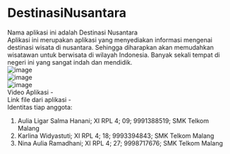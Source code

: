 # DestinasiNusantara
Nama aplikasi ini adalah Destinasi Nusantara<br>
Aplikasi ini merupakan aplikasi yang menyediakan informasi mengenai destinasi wisata di nusantara. Sehingga diharapkan akan memudahkan wisatawan untuk berwisata di wilayah Indonesia. Banyak sekali tempat di negeri ini yang sangat indah dan mendidik.<br>
![image](https://cloud.githubusercontent.com/assets/22268453/20307146/beac58ba-ab70-11e6-991e-2900d5bb1ae9.png)<br>
![image](https://cloud.githubusercontent.com/assets/22268453/20307195/e87de438-ab70-11e6-9f3c-838ad3e68c67.png)<br>
![image](https://cloud.githubusercontent.com/assets/22268453/20307218/02b64692-ab71-11e6-8833-6cb2892ed567.png)<br>
Video Aplikasi -<br>
Link file dari aplikasi - <br>
Identitas tiap anggota:
1. Aulia Ligar Salma Hanani; XI RPL 4; 09; 9991388519; SMK Telkom Malang
2. Karlina Widyastuti; XI RPL 4; 18; 9993394843; SMK Telkom Malang
3. Nina Aulia Ramadhani; XI RPL 4; 27; 9998717676; SMK Telkom Malang
